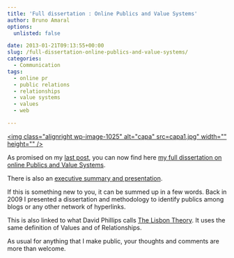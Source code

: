 ```yaml
---
title: 'Full dissertation : Online Publics and Value Systems'
author: Bruno Amaral
options:
  unlisted: false

date: 2013-01-21T09:13:55+00:00
slug: /full-dissertation-online-publics-and-value-systems/
categories:
  - Communication
tags:
  - online pr
  - public relations
  - relationships
  - value systems
  - values
  - web

---
```

[<img class="alignright  wp-image-1025" alt="capa" src=capa1.jpg" width="" height="" />][1]

As promised on my [last post][2], you can now find here [my full dissertation on online Publics and Value Systems][3].

There is also an [executive summary and presentation][4].

If this is something new to you, it can be summed up in a few words. Back in 2009 I presented a dissertation and methodology to identify publics among blogs or any other network of hyperlinks.

This is also linked to what David Phillips calls [The Lisbon Theory][5]. It uses the same definition of Values and of Relationships.

As usual for anything that I make public, your thoughts and comments are more than welcome.



 [1]: /online-public-relations-publics-and-value-systems/
 [2]: /rss-academics-knowledge-and-aaron-swartz/ "RSS, Academics, Knowledge, and Aaron Swartz"
 [3]: /online-public-relations-publics-and-value-systems/ "Online Public Relations: Publics and Value Systems"
 [4]: /values-systems/ "Values Systems for Public Relations"
 [5]: https://leverwealth.blogspot.co.uk/2012/11/the-future-of-public-relations.html
